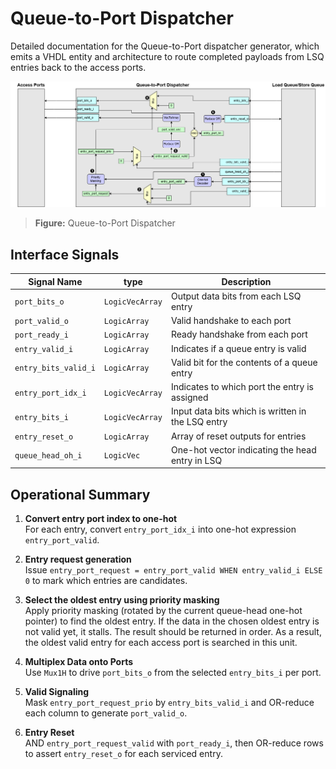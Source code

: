 # Queue-to-Port Dispatcher

Detailed documentation for the Queue-to-Port dispatcher generator, which emits a VHDL entity and architecture to route completed payloads from LSQ entries back to the access ports.

![Queue-to-Port Dispatcher](./figs/queue_to_port.png)
> **Figure:** Queue-to-Port Dispatcher
## Interface Signals

| Signal Name          | type                | Description     |
| -------------------- | ------------------- | --------------- |
| `port_bits_o`        | `LogicVecArray`     | Output data bits from each LSQ entry |
| `port_valid_o`       | `LogicArray`        | Valid handshake to each port |
| `port_ready_i`       | `LogicArray`        | Ready handshake from each port |
| `entry_valid_i`      | `LogicArray`        | Indicates if a queue entry is valid  |
| `entry_bits_valid_i` | `LogicArray`        | Valid bit for the contents of a queue entry|
| `entry_port_idx_i`   | `LogicVecArray`     | Indicates to which port the entry is assigned|
| `entry_bits_i`       | `LogicVecArray`     | Input data bits which is written in the LSQ entry |
| `entry_reset_o`      | `LogicArray`        | Array of reset outputs for entries|
| `queue_head_oh_i`    | `LogicVec`          | One-hot vector indicating the head entry in LSQ |

## Operational Summary
1. **Convert entry port index to one-hot**  
    For each entry, convert `entry_port_idx_i` into one-hot expression `entry_port_valid`.
2. **Entry request generation**  
    Issue `entry_port_request = entry_port_valid WHEN entry_valid_i ELSE 0` to mark which entries are candidates.
3. **Select the oldest entry using priority masking**  
    Apply priority masking (rotated by the current queue-head one-hot pointer) to find the oldest entry. If the data in the chosen oldest entry is not valid yet, it stalls. The result should be returned in order. As a result, the oldest valid entry for each access port is searched in this unit.

4. **Multiplex Data onto Ports**  
    Use `Mux1H` to drive `port_bits_o` from the selected `entry_bits_i` per port.

5. **Valid Signaling**  
    Mask `entry_port_request_prio` by `entry_bits_valid_i` and OR-reduce each column to generate `port_valid_o`.

6. **Entry Reset**  
    AND `entry_port_request_valid` with `port_ready_i`, then OR-reduce rows to assert `entry_reset_o` for each serviced entry.
